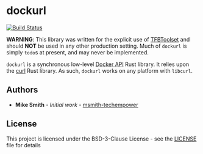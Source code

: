 # dockurl

[![Build Status](https://github.com/TechEmpower/dockurl/workflows/build/badge.svg?branch=master&event=push)](https://github.com/TechEmpower/dockurl/actions?query=workflow%3Abuild+branch%3Amaster)

**WARNING**: This library was written for the explicit use of 
[TFBToolset](https://github.com/techempower/TFBToolset) and should
**NOT** be used in any other production setting. Much of `dockurl` is simply
`todo`s at present, and may never be implemented.

`dockurl` is a synchronous low-level 
[Docker API](https://docs.docker.com/engine/api/v1.40/) Rust library. It relies
upon the [curl](https://crates.io/crates/curl) Rust library. As such, 
`dockurl` works on any platform with `libcurl`. 

## Authors

* **Mike Smith** - *Initial work* - [msmith-techempower](https://github.com/msmith-techempower)

## License

This project is licensed under the BSD-3-Clause License - see the [LICENSE](LICENSE) file for details
